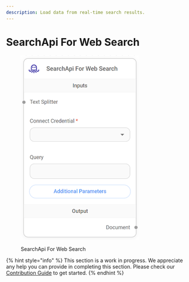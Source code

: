 ```yaml
---
description: Load data from real-time search results.
---
```


# SearchApi For Web Search

<figure><img src="../../../.gitbook/assets/image (8) (1) (1) (1) (1).png" alt="" width="322"><figcaption><p>SearchApi For Web Search</p></figcaption></figure>

{% hint style="info" %}
This section is a work in progress. We appreciate any help you can provide in completing this section. Please check our [Contribution Guide](../../../contributing/) to get started.
{% endhint %}
